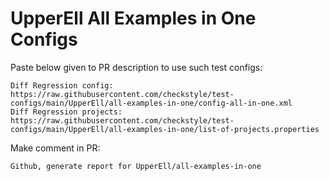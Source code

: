 # UpperEll All Examples in One Configs
Paste below given to PR description to use such test configs:
```
Diff Regression config: https://raw.githubusercontent.com/checkstyle/test-configs/main/UpperEll/all-examples-in-one/config-all-in-one.xml
Diff Regression projects: https://raw.githubusercontent.com/checkstyle/test-configs/main/UpperEll/all-examples-in-one/list-of-projects.properties
```
Make comment in PR:
```
Github, generate report for UpperEll/all-examples-in-one
```
